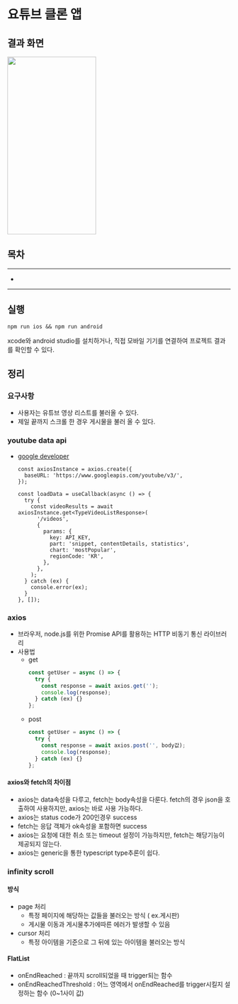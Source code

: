 # 요튜브 클론 앱

## 결과 화면

<img src="https://user-images.githubusercontent.com/72879145/226363395-648b7286-3dfb-417f-9c14-74a08093990b.GIF" width="200" height="400">

## 목차

---

- [](#)

---

## 실행

```
npm run ios && npm run android
```

xcode와 android studio를 설치하거나, 직접 모바일 기기를 연결하여 프로젝트 결과를 확인할 수 있다.

## 정리

### 요구사항

- 사용자는 유튜브 영상 리스트를 불러올 수 있다.
- 제일 끝까지 스크롤 한 경우 게시물을 불러 올 수 있다.

### youtube data api

- [google developer](https://developers.google.com/youtube/v3/getting-started?hl=ko)

  ```
  const axiosInstance = axios.create({
    baseURL: 'https://www.googleapis.com/youtube/v3/',
  });

  const loadData = useCallback(async () => {
    try {
      const videoResults = await axiosInstance.get<TypeVideoListResponse>(
        '/videos',
        {
          params: {
            key: API_KEY,
            part: 'snippet, contentDetails, statistics',
            chart: 'mostPopular',
            regionCode: 'KR',
          },
        },
      );
    } catch (ex) {
      console.error(ex);
    }
  }, []);
  ```

### axios

- 브라우저, node.js를 위한 Promise API를 활용하는 HTTP 비동기 통신 라이브러리
- 사용법
  - get
    ```jsx
    const getUser = async () => {
      try {
        const response = await axios.get('');
        console.log(response);
      } catch (ex) {}
    };
    ```
  - post
    ```jsx
    const getUser = async () => {
      try {
        const response = await axios.post('', body값);
        console.log(response);
      } catch (ex) {}
    };
    ```

#### axios와 fetch의 차이점

- axios는 data속성을 다루고, fetch는 body속성을 다룬다.
  fetch의 경우 json을 호출하여 사용하지만, axios는 바로 사용 가능하다.
- axios는 status code가 200인경우 success
- fetch는 응답 객체가 ok속성을 포함하면 success
- axios는 요청에 대한 취소 또는 timeout 설정이 가능하지만, fetch는 해당기능이 제공되지 않는다.
- axios는 generic을 통한 typescript type추론이 쉽다.

### infinity scroll

#### 방식

- page 처리
  - 특정 페이지에 해당하는 값들을 불러오는 방식 ( ex.게시판)
  - 게시물 이동과 게시물추가에따른 에러가 발생할 수 있음
- cursor 처리
  - 특정 아이템을 기준으로 그 뒤에 있는 아이템을 불러오는 방식

#### FlatList

- onEndReached : 끝까지 scroll되었을 때 trigger되는 함수
- onEndReachedThreshold : 어느 영역에서 onEndReached를 trigger시킬지 설정하는 함수 (0~1사이 값)
